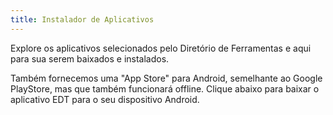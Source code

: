 ```yaml
---
title: Instalador de Aplicativos
---
```


Explore os aplicativos selecionados pelo <app-button :inline="true" localurl=":8086/all/https://www.earthdefenderstoolkit.com/toolfinder/?lang=pt-br">Diretório de Ferramentas</app-button>
</app-button> e aqui para sua serem baixados e instalados.

Também fornecemos uma "App Store" para Android, semelhante ao Google PlayStore, mas que também funcionará offline. Clique abaixo para baixar o aplicativo EDT para o seu dispositivo Android.
